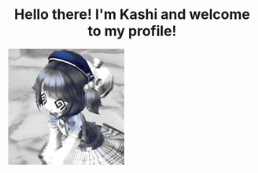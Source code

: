 <h1 style="text-align: center;">Hello there! I'm Kashi and welcome to my profile!</h1>
<img src=/pfp.png style="text-align: center;">
